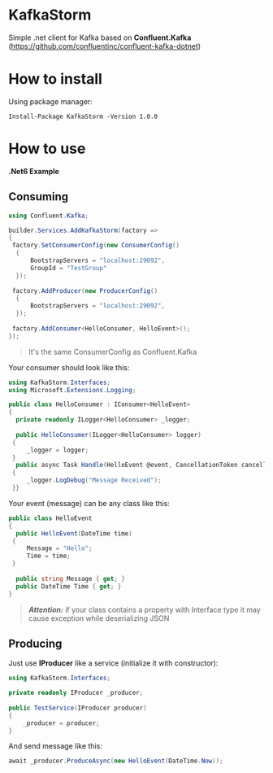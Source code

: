 # KafkaStorm

Simple .net client for Kafka based on **Confluent.Kafka** (https://github.com/confluentinc/confluent-kafka-dotnet)

# How to install

Using package manager:
```
Install-Package KafkaStorm -Version 1.0.0
```

# How to use

**.Net6 Example**

## Consuming

```csharp
using Confluent.Kafka;

builder.Services.AddKafkaStorm(factory =>  
{  
 factory.SetConsumerConfig(new ConsumerConfig()  
  {  
	  BootstrapServers = "localhost:29092",  
	  GroupId = "TestGroup"  
  });  
  
 factory.AddProducer(new ProducerConfig()  
  {  
	  BootstrapServers = "localhost:29092",  
  });  
  
 factory.AddConsumer<HelloConsumer, HelloEvent>();  
});
```

> It's the same ConsumerConfig as Confluent.Kafka

Your consumer should look like this:
```csharp
using KafkaStorm.Interfaces;  
using Microsoft.Extensions.Logging;

public class HelloConsumer : IConsumer<HelloEvent>  
{  
  private readonly ILogger<HelloConsumer> _logger;  
  
  public HelloConsumer(ILogger<HelloConsumer> logger)  
 {
	 _logger = logger;  
 }  
  public async Task Handle(HelloEvent @event, CancellationToken cancellationToken)  
 {  
	 _logger.LogDebug("Message Received");  
 }}
```

Your event (message) can be any class like this:
```csharp
public class HelloEvent  
{  
  public HelloEvent(DateTime time)  
 {
	 Message = "Hello";  
	 Time = time;  
 }  
 
  public string Message { get; }  
  public DateTime Time { get; }  
}
```

> ***Attention:*** if your class contains a property with Interface type it may cause exception while deserializing JSON


## Producing

Just use **IProducer** like a service (initialize it with constructor):
```csharp
using KafkaStorm.Interfaces;

private readonly IProducer _producer;  
  
public TestService(IProducer producer)  
{  
	_producer = producer;  
}
```

And send message like this:
```csharp
await _producer.ProduceAsync(new HelloEvent(DateTime.Now));
```
